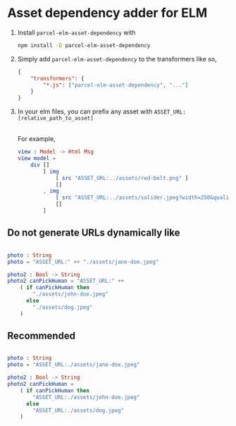 # Asset dependency adder for ELM

1. Install `parcel-elm-asset-dependency` with 
    ```sh
    npm install -D parcel-elm-asset-dependency
    ```
1. Simply add `parcel-elm-asset-dependency` to the transformers like so,

    ```json
    {
        "transformers": {
            "*.js": ["parcel-elm-asset-dependency", "..."]
        }
    }
    ```
1. In your elm files, you can prefix any asset with `ASSET_URL:[relative_path_to_asset]`

    <br/>
    For example,

    ```elm
    view : Model -> Html Msg
    view model =
        div []
            [ img 
                [ src "ASSET_URL:../assets/red-bolt.png" ] 
                [] 
            , img 
                [ src "ASSET_URL:../assets/solider.jpeg?width=250&quality=50" ] 
                [] 
            ]
    ```

## Do not generate URLs dynamically like

```elm

photo : String
photo = "ASSET_URL:" ++ "./assets/jane-doe.jpeg"

photo2 : Bool -> String
photo2 canPickHuman = "ASSET_URL:" ++ 
    ( if canPickHuman then 
        "./assets/john-doe.jpeg"
      else 
        "./assets/dog.jpeg"
    )
```

## Recommended

```elm

photo : String
photo = "ASSET_URL:./assets/jane-doe.jpeg"

photo2 : Bool -> String
photo2 canPickHuman = 
    ( if canPickHuman then 
        "ASSET_URL:./assets/john-doe.jpeg"
      else 
        "ASSET_URL:./assets/dog.jpeg"
    )
```
